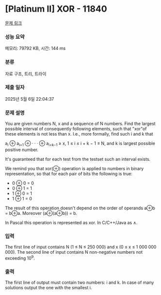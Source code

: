 # [Platinum II] XOR - 11840 

[문제 링크](https://www.acmicpc.net/problem/11840) 

### 성능 요약

메모리: 79792 KB, 시간: 144 ms

### 분류

자료 구조, 트리, 트라이

### 제출 일자

2025년 5월 6일 22:04:37

### 문제 설명

<p>You are given numbers N, x and a sequence of N numbers. Find the largest possible interval of consequently following elements, such that "xor"of these elements is not less than x. I.e., more formally, find such i and k that</p>

<p>a<sub>i</sub> ⊕ a<sub>i+1</sub> ⊕ · · · ⊕ a<sub>i+k−1</sub> ≥ x, 1 ≤ i ≤ i + k − 1 ≤ N, and k is largest possible positive number.</p>

<p>It's guaranteed that for each test from the testset such an interval exists.</p>

<p>We remind you that xor(⊕) operation is applied to numbers in binary representation, so that for each pair of bits the following is true:</p>

<ul>
	<li>0 ⊕ 0 = 0</li>
	<li>0 ⊕ 1 = 1</li>
	<li>1 ⊕ 0 = 1</li>
	<li>1 ⊕ 1 = 0</li>
</ul>

<p>The result of this operation doesn't depend on the order of operands a⊕b = b⊕a. Moreover (a⊕(a⊕b)) = b.</p>

<p>In Pascal this operation is represented as xor. In C/C++/Java as ∧.</p>

### 입력 

 <p>The first line of input contains N (1 ≤ N ≤ 250 000) and x (0 ≤ x ≤ 1 000 000 000). The second line of input contains N non-negative numbers not exceeding 10<sup>9</sup>.</p>

### 출력 

 <p>The first line of output must contain two numbers: i and k. In case of many solutions output the one with the smallest i.</p>

